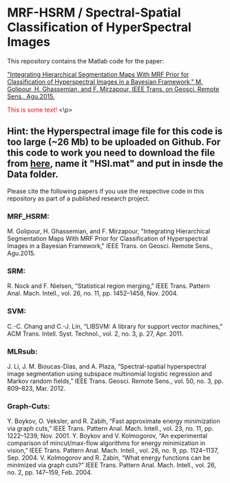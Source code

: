 # MRF-HSRM / Spectral-Spatial Classification of HyperSpectral Images


This repository contains the Matlab code for the paper:

["Integrating Hierarchical Segmentation Maps With MRF Prior for Classification of Hyperspectral Images in a Bayesian Framework," 
M. Golipour, H. Ghassemian, and F. Mirzapour, IEEE Trans. on Geosci. Remote Sens., Agu.2015.](https://ieeexplore.ieee.org/abstract/document/7230271/)

<p>
<font color="red">This is some text!</font>
<\p>

## Hint: the Hyperspectral image file for this code is too large (~26 Mb) to be uploaded on Github. For this code to work you need to download the file from [here](http://www.ehu.eus/ccwintco/uploads/f/f1/Salinas.mat), name it "HSI.mat" and put in insde the Data folder.  

Please cite the following papers if you use the respective code in this repository as part of a published research project.

### MRF_HSRM:
M. Golipour, H. Ghassemian, and F. Mirzapour, "Integrating Hierarchical Segmentation Maps With MRF Prior for Classification 
of Hyperspectral Images in a Bayesian Framework," IEEE Trans. on Geosci. Remote Sens., Agu.2015.

### SRM:
R. Nock and F. Nielsen, “Statistical region merging,” IEEE Trans. Pattern Anal. Mach. Intell., vol. 26, no. 11, pp. 1452–1458,
Nov. 2004.

### SVM:
C.-C. Chang and C.-J. Lin, “LIBSVM: A library for support vector machines,” ACM Trans. Intell. Syst. Technol., vol. 2, no. 3,
p. 27, Apr. 2011.

### MLRsub:
J. Li, J. M. Bioucas-Dias, and A. Plaza, “Spectral-spatial hyperspectral image segmentation using subspace multinomial logistic
regression and Markov random fields,” IEEE Trans. Geosci. Remote Sens., vol. 50, no. 3, pp. 809–823, Mar. 2012.

### Graph-Cuts:
Y. Boykov, O. Veksler, and R. Zabih, “Fast approximate energy minimization via graph cuts,” IEEE Trans. Pattern Anal. Mach. 
Intell., vol. 23, no. 11, pp. 1222–1239, Nov. 2001.
Y. Boykov and V. Kolmogorov, “An experimental comparison of mincut/max-flow algorithms for energy minimization in vision,” 
IEEE Trans. Pattern Anal. Mach. Intell., vol. 26, no. 9, pp. 1124–1137, Sep. 2004.
V. Kolmogorov and R. Zabin, “What energy functions can be minimized via graph cuts?” IEEE Trans. Pattern Anal. Mach. 
Intell., vol. 26, no. 2, pp. 147–159, Feb. 2004.

